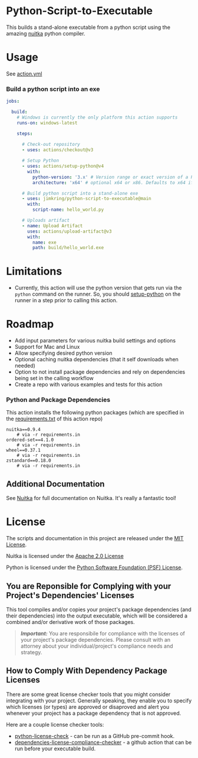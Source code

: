 # Python-Script-to-Executable

This builds a stand-alone executable from a python script using the amazing [nuitka](https://github.com/Nuitka/Nuitka) python compiler.

# Usage

See [action.yml](action.yml)

### Build a python script into an exe

```yaml
jobs:

  build:
    # Windows is currently the only platform this action supports
    runs-on: windows-latest

    steps:
    
      # Check-out repository
      - uses: actions/checkout@v3

      # Setup Python
      - uses: actions/setup-python@v4
        with:
          python-version: '3.x' # Version range or exact version of a Python version to use, using SemVer's version range syntax
          architecture: 'x64' # optional x64 or x86. Defaults to x64 if not specified

      # Build python script into a stand-alone exe
      - uses: jimkring/python-script-to-executable@main
        with:
          script-name: hello_world.py

      # Uploads artifact
      - name: Upload Artifact
        uses: actions/upload-artifact@v3
        with:
          name: exe
          path: build/hello_world.exe
```

# Limitations

- Currently, this action will use the python version that gets run via the `python` command on the runner. So, you should [setup-python](https://github.com/actions/setup-python) on the runner in a step prior to calling this action.

# Roadmap

- Add input parameters for various nuitka build settings and options
- Support for Mac and Linux
- Allow specifying desired python version
- Optional caching nuitka dependencies (that it self downloads when needed)
- Option to not install package dependencies and rely on dependencies being set in the calling workflow
- Create a repo with various examples and tests for this action

### Python and Package Dependencies

This action installs the following python packages (which are specified in the [requirements.txt](requirements.txt) of this action repo)

```
nuitka==0.9.4
    # via -r requirements.in
ordered-set==4.1.0
    # via -r requirements.in
wheel==0.37.1
    # via -r requirements.in
zstandard==0.18.0
    # via -r requirements.in
```

## Additional Documentation

See [Nuitka](https://github.com/Nuitka/Nuitka) for full documentation on Nuitka. It's really a fantastic tool!


# License

The scripts and documentation in this project are released under the [MIT License](LICENSE).

Nuitka is licensed under the [Apache 2.0 License](https://github.com/Nuitka/Nuitka/blob/develop/LICENSE.txt)

Python is licensed under the [Python Software Foundation (PSF) License](https://github.com/python/cpython/blob/main/LICENSE).

## You are Reponsible for Complying with your Project's Dependencies' Licenses 

This tool compiles and/or copies your project's package dependencies (and their dependencies) into the output executable, which will be considered a combined and/or derivative work of those packages.

> **_Important:_** You are responsibile for compliance with the licenses of your project's package dependencies. Please consult with an attorney about your individual/project's compliance needs and strategy.

## How to Comply With Dependency Package Licenses

There are some great license checker tools that you might consider integrating with your project. Generally speaking, they enable you to specify which licenses (or types) are approved or disaproved and alert you whenever your project has a package dependency that is not approved.

Here are a couple license checker tools:

- [python-license-check](https://github.com/dhatim/python-license-check) - can be run as a GitHub pre-commit hook.
- [dependencies-license-compliance-checker](https://github.com/marketplace/actions/dependencies-license-compliance-checker) - a github action that can be run before your executable build.

